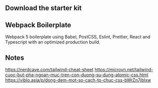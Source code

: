 ## Download the starter kit

## Webpack Boilerplate

Webpack 5 boilerplate using Babel, PostCSS, Eslint, Prettier, React and Typescript with an optimized production build.

## Notes

https://nerdcave.com/tailwind-cheat-sheet
https://microvn.net/tailwind-cuoc-but-pha-ngoan-muc-tren-con-duong-su-dung-atomic-css.html
https://viblo.asia/p/dong-dem-mot-so-cach-to-chuc-css-bWrZn7jblxw
